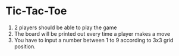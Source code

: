 # Tic-Tac-Toe
 1) 2 players should be able to play the game 
 2) The board will be printed out every time a player makes a move 
 3) You have to  input a number between 1 to 9 according to 3x3 grid position.
